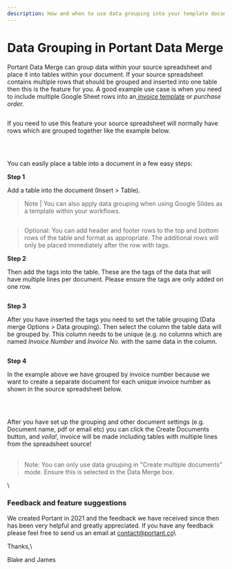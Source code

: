 ```yaml
---
description: How and when to use data grouping into your template document.
---
```


# Data Grouping in Portant Data Merge

Portant Data Merge can group data within your source spreadsheet and place it into tables within your document. If your source spreadsheet contains multiple rows that should be grouped and inserted into one table then this is the feature for you. A good example use case is when you need to include multiple Google Sheet rows into an[ _invoice_ template](https://www.portant.co/google-sheets-invoice-template) or _purchase order._

<figure><img src="https://uploads-ssl.webflow.com/5f3b57b5405f8bd0f98b5e14/60e53259c96f3f012945434a_ezgif.com-gif-maker.gif" alt=""><figcaption></figcaption></figure>

If you need to use this feature your source spreadsheet will normally have rows which are grouped together like the example below.

<figure><img src="https://uploads-ssl.webflow.com/5f3b57b5405f8bd0f98b5e14/60e5330240d2f95a93cc23e3_Screen%20Shot%202021-07-07%20at%202.51.12%20pm.png" alt=""><figcaption></figcaption></figure>

‍

You can easily place a table into a document in a few easy steps:

**Step 1**

Add a table into the document (Insert > Table).

> Note | You can also apply data grouping when using Google Slides as a template within your workflows.

<figure><img src="https://uploads-ssl.webflow.com/5f3b57b5405f8bd0f98b5e14/60e543a4bf58a06c0cff6065_Document%20Table%20-%20Insert%20Table%20(2).gif" alt=""><figcaption></figcaption></figure>

> Optional: You can add header and footer rows to the top and bottom rows of the table and format as appropriate. The additional rows will only be placed immediately after the row with tags.

**Step 2**

Then add the tags into the table. These are the tags of the data that will have multiple lines per document. Please ensure the tags are only added on one row.

<figure><img src="https://uploads-ssl.webflow.com/5f3b57b5405f8bd0f98b5e14/60e543c9a7cea90a41ae29bf_Document%20Table%20-%20Insert%20Tag%20(2).gif" alt=""><figcaption></figcaption></figure>

**Step 3**

After you have inserted the tags you need to set the table grouping (Data merge Options > Data grouping). Then select the column the table data will be grouped by. This column needs to be unique (e.g. no columns which are named _Invoice Number_ and _Invoice No._ with the same data in the column.

<figure><img src="https://uploads-ssl.webflow.com/5f3b57b5405f8bd0f98b5e14/60e543dce989500d967a4559_Document%20Table%20-%20Set%20Grouping%20Column%20(2).gif" alt=""><figcaption></figcaption></figure>

**Step 4**

In the example above we have grouped by invoice number because we want to create a separate document for each unique invoice number as shown in the source spreadsheet below.

<figure><img src="https://uploads-ssl.webflow.com/5f3b57b5405f8bd0f98b5e14/60e5330240d2f95a93cc23e3_Screen%20Shot%202021-07-07%20at%202.51.12%20pm.png" alt=""><figcaption></figcaption></figure>

‍

After you have set up the grouping and other document settings (e.g. Document name, pdf or email etc) you can click the Create Documents button, and _voila!_, invoice will be made including tables with multiple lines from the spreadsheet source!\
‍

> Note: You can only use data grouping in "Create multiple documents" mode. Ensure this is selected in the Data Merge box.

‍\


### Feedback and feature suggestions

We created Portant in 2021 and the feedback we have received since then has been very helpful and greatly appreciated. If you have any feedback please feel free to send us an email at [contact@portant.co](mailto:contact@portant.co)\


Thanks,\


Blake and James
